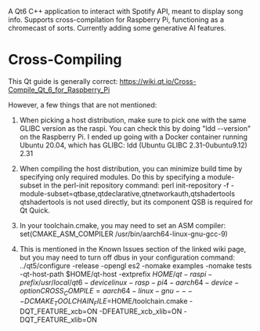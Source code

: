 A Qt6 C++ application to interact with Spotify API, meant to display song info. Supports cross-compilation for Raspberry Pi, functioning as a chromecast of sorts. Currently adding some generative AI features.


# Cross-Compiling
This Qt guide is generally correct:
https://wiki.qt.io/Cross-Compile_Qt_6_for_Raspberry_Pi

However, a few things that are not mentioned:
1) When picking a host distribution, make sure to pick one with the same GLIBC version as the raspi. You can check this by doing
"ldd --version" on the Raspberry Pi.
I ended up going with a Docker container running Ubuntu 20.04, which has GLIBC:
ldd (Ubuntu GLIBC 2.31-0ubuntu9.12) 2.31

2) When compiling the host distribution, you can minimize build time by specifying only required modules. Do this by specifying a module-subset in the perl-init repository command:
perl init-repository -f -module-subset=qtbase,qtdeclarative,qtnetworkauth,qtshadertools
qtshadertools is not used directly, but its component QSB is required for Qt Quick.

3) In your toolchain.cmake, you may need to set an ASM compiler:
set(CMAKE_ASM_COMPILER /usr/bin/aarch64-linux-gnu-gcc-9)

4) This is mentioned in the Known Issues section of the linked wiki page, but you may need to turn off dbus in your configuration command:
../qt5/configure -release -opengl es2 -nomake examples -nomake tests -qt-host-path $HOME/qt-host -extprefix $HOME/qt-raspi -prefix /usr/local/qt6 -device linux-rasp-pi4-aarch64 -device-option CROSS_COMPILE=aarch64-linux-gnu- -- -DCMAKE_TOOLCHAIN_FILE=$HOME/toolchain.cmake -DQT_FEATURE_xcb=ON -DFEATURE_xcb_xlib=ON -DQT_FEATURE_xlib=ON


